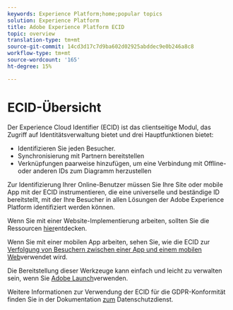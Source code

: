```yaml
---
keywords: Experience Platform;home;popular topics
solution: Experience Platform
title: Adobe Experience Platform ECID
topic: overview
translation-type: tm+mt
source-git-commit: 14cd3d17c7d9ba602d02925abddec9e0b246a8c8
workflow-type: tm+mt
source-wordcount: '165'
ht-degree: 15%

---
```



# ECID-Übersicht

Der Experience Cloud Identifier (ECID) ist das clientseitige Modul, das Zugriff auf Identitätsverwaltung bietet und drei Hauptfunktionen bietet:

- Identifizieren Sie jeden Besucher.
- Synchronisierung mit Partnern bereitstellen
- Verknüpfungen paarweise hinzufügen, um eine Verbindung mit Offline- oder anderen IDs zum Diagramm herzustellen

Zur Identifizierung Ihrer Online-Benutzer müssen Sie Ihre Site oder mobile App mit der ECID instrumentieren, die eine universelle und beständige ID bereitstellt, mit der Ihre Besucher in allen Lösungen der Adobe Experience Platform identifiziert werden können.

Wenn Sie mit einer Website-Implementierung arbeiten, sollten Sie die Ressourcen [hier](https://docs.adobe.com/content/help/de-DE/id-service/using/home.html)entdecken.

Wenn Sie mit einer mobilen App arbeiten, sehen Sie, wie die ECID zur [Verfolgung von Besuchern zwischen einer App und einem mobilen Web](https://docs.adobe.com/content/help/de-DE/mobile-services/ios/sdk-reference-ios/hybrid-app.html)verwendet wird.

Die Bereitstellung dieser Werkzeuge kann einfach und leicht zu verwalten sein, wenn Sie [Adobe Launch](https://docs.adobe.com/content/help/de-DE/launch/using/overview.html)verwenden.

Weitere Informationen zur Verwendung der ECID für die GDPR-Konformität finden Sie in der Dokumentation [zum](../privacy-service/identity-data.md) Datenschutzdienst.

